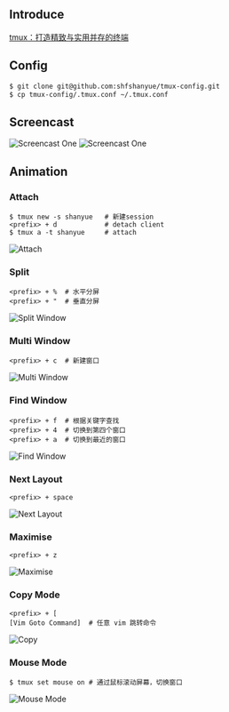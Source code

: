 ## Introduce

[tmux：打造精致与实用并存的终端](https://segmentfault.com/a/1190000008188987)

## Config
``` sh
$ git clone git@github.com:shfshanyue/tmux-config.git
$ cp tmux-config/.tmux.conf ~/.tmux.conf
```

## Screencast

![Screencast One](https://raw.githubusercontent.com/shfshanyue/tmux-config/assets/tmux1.jpeg)
![Screencast One](https://raw.githubusercontent.com/shfshanyue/tmux-config/assets/tmux2.jpeg)

## Animation

### Attach
```
$ tmux new -s shanyue   # 新建session
<prefix> + d            # detach client
$ tmux a -t shanyue     # attach
```

![Attach](https://raw.githubusercontent.com/shfshanyue/tmux-config/assets/attach-origin.gif)

### Split
```
<prefix> + %  # 水平分屏
<prefix> + "  # 垂直分屏
```

![Split Window](https://raw.githubusercontent.com/shfshanyue/tmux-config/assets/split-origin.gif)

### Multi Window
```
<prefix> + c  # 新建窗口
```

![Multi Window](https://raw.githubusercontent.com/shfshanyue/tmux-config/assets/multi-window.gif)

### Find Window
```
<prefix> + f  # 根据关键字查找
<prefix> + 4  # 切换到第四个窗口
<prefix> + a  # 切换到最近的窗口
```

![Find Window](https://raw.githubusercontent.com/shfshanyue/tmux-config/assets/find-window.gif)

### Next Layout
```
<prefix> + space
```

![Next Layout](https://raw.githubusercontent.com/shfshanyue/tmux-config/assets/respace.gif)

### Maximise
```
<prefix> + z
```

![Maximise](https://raw.githubusercontent.com/shfshanyue/tmux-config/assets/prefixz-origin.gif)

### Copy Mode
```
<prefix> + [
[Vim Goto Command]  # 任意 vim 跳转命令
```

![Copy](https://raw.githubusercontent.com/shfshanyue/tmux-config/assets/copy-origin.gif)

### Mouse Mode
```
$ tmux set mouse on # 通过鼠标滚动屏幕，切换窗口
```

![Mouse Mode](https://raw.githubusercontent.com/shfshanyue/tmux-config/assets/mouse-origin.gif)
